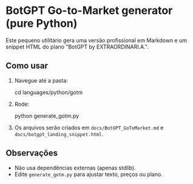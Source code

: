 BotGPT Go-to-Market generator (pure Python)
==========================================

Este pequeno utilitário gera uma versão profissional em Markdown e um snippet HTML do plano "BotGPT by EXTRAORDINARI.A.".

Como usar
---------

1. Navegue até a pasta:

   cd languages/python/gotm

2. Rode:

   python generate_gotm.py

3. Os arquivos serão criados em `docs/BotGPT_GoToMarket.md` e `docs/botgpt_landing_snippet.html`.

Observações
----------
- Não usa dependências externas (apenas stdlib).
- Edite `generate_gotm.py` para ajustar texto, preços ou plano.
